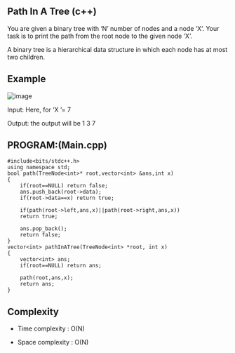 ## Path In A Tree (c++)

You are given a binary tree with ‘N’ number of nodes and a node ‘X’. Your task is to print the path from the root node to the given node ‘X’.

A binary tree is a hierarchical data structure in which each node has at most two children.

## Example
![image](https://github.com/user-attachments/assets/08ee6b4b-38fe-4a1b-8ef1-15f6752db654)

Input: Here, for ‘X ’= 7

Output: the output will be 1 3 7
## PROGRAM:(Main.cpp)
```
#include<bits/stdc++.h>
using namespace std;
bool path(TreeNode<int>* root,vector<int> &ans,int x)
{
	if(root==NULL) return false;
	ans.push_back(root->data);
	if(root->data==x) return true;

	if(path(root->left,ans,x)||path(root->right,ans,x))
	return true;

	ans.pop_back();
	return false;
}
vector<int> pathInATree(TreeNode<int> *root, int x)
{
    vector<int> ans;
	if(root==NULL) return ans;

	path(root,ans,x);
	return ans;
}
```
## Complexity
- Time complexity : O(N)

- Space complexity : O(N)
